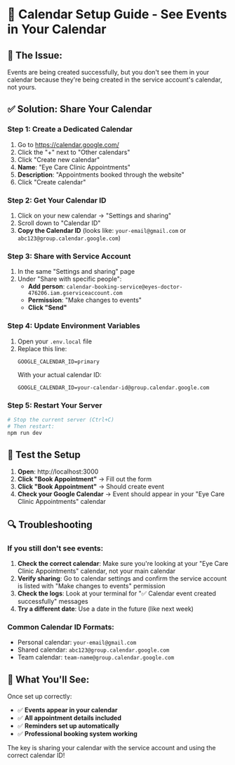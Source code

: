 # 📅 Calendar Setup Guide - See Events in Your Calendar

## 🔧 **The Issue:**
Events are being created successfully, but you don't see them in your calendar because they're being created in the service account's calendar, not yours.

## ✅ **Solution: Share Your Calendar**

### **Step 1: Create a Dedicated Calendar**
1. Go to https://calendar.google.com/
2. Click the "+" next to "Other calendars"
3. Click "Create new calendar"
4. **Name**: "Eye Care Clinic Appointments"
5. **Description**: "Appointments booked through the website"
6. Click "Create calendar"

### **Step 2: Get Your Calendar ID**
1. Click on your new calendar → "Settings and sharing"
2. Scroll down to "Calendar ID"
3. **Copy the Calendar ID** (looks like: `your-email@gmail.com` or `abc123@group.calendar.google.com`)

### **Step 3: Share with Service Account**
1. In the same "Settings and sharing" page
2. Under "Share with specific people":
   - **Add person**: `calendar-booking-service@eyes-doctor-476206.iam.gserviceaccount.com`
   - **Permission**: "Make changes to events"
   - **Click "Send"**

### **Step 4: Update Environment Variables**
1. Open your `.env.local` file
2. Replace this line:
   ```
   GOOGLE_CALENDAR_ID=primary
   ```
   With your actual calendar ID:
   ```
   GOOGLE_CALENDAR_ID=your-calendar-id@group.calendar.google.com
   ```

### **Step 5: Restart Your Server**
```bash
# Stop the current server (Ctrl+C)
# Then restart:
npm run dev
```

## 🧪 **Test the Setup**

1. **Open**: http://localhost:3000
2. **Click "Book Appointment"** → Fill out the form
3. **Click "Book Appointment"** → Should create event
4. **Check your Google Calendar** → Event should appear in your "Eye Care Clinic Appointments" calendar

## 🔍 **Troubleshooting**

### **If you still don't see events:**

1. **Check the correct calendar**: Make sure you're looking at your "Eye Care Clinic Appointments" calendar, not your main calendar
2. **Verify sharing**: Go to calendar settings and confirm the service account is listed with "Make changes to events" permission
3. **Check the logs**: Look at your terminal for "✅ Calendar event created successfully" messages
4. **Try a different date**: Use a date in the future (like next week)

### **Common Calendar ID Formats:**
- Personal calendar: `your-email@gmail.com`
- Shared calendar: `abc123@group.calendar.google.com`
- Team calendar: `team-name@group.calendar.google.com`

## 📱 **What You'll See:**

Once set up correctly:
- ✅ **Events appear in your calendar**
- ✅ **All appointment details included**
- ✅ **Reminders set up automatically**
- ✅ **Professional booking system working**

The key is sharing your calendar with the service account and using the correct calendar ID!
